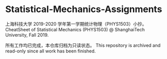 # Statistical-Mechanics-Assignments
上海科技大学 2019-2020 学年第一学期统计物理（PHYS1503）小抄。CheatSheet of Statistical Mechanics (PHYS1503) @ ShanghaiTech University, Fall 2019.

所有工作均已完成，本仓库归档为只读状态。 This repository is archived and read-only since all work has been finished.